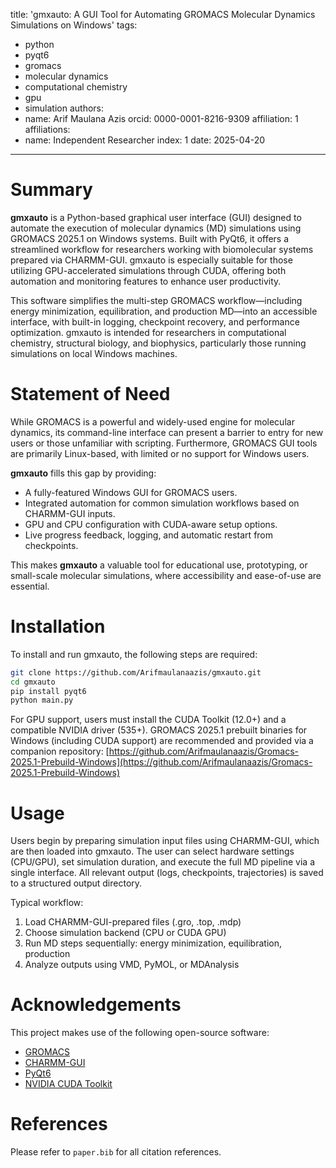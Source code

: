 title: 'gmxauto: A GUI Tool for Automating GROMACS Molecular Dynamics Simulations on Windows'
tags:
  - python
  - pyqt6
  - gromacs
  - molecular dynamics
  - computational chemistry
  - gpu
  - simulation
authors:
  - name: Arif Maulana Azis
    orcid: 0000-0001-8216-9309
    affiliation: 1
affiliations:
  - name: Independent Researcher
    index: 1
date: 2025-04-20
---

# Summary

**gmxauto** is a Python-based graphical user interface (GUI) designed to automate the execution of molecular dynamics (MD) simulations using GROMACS 2025.1 on Windows systems. Built with PyQt6, it offers a streamlined workflow for researchers working with biomolecular systems prepared via CHARMM-GUI. gmxauto is especially suitable for those utilizing GPU-accelerated simulations through CUDA, offering both automation and monitoring features to enhance user productivity.

This software simplifies the multi-step GROMACS workflow—including energy minimization, equilibration, and production MD—into an accessible interface, with built-in logging, checkpoint recovery, and performance optimization. gmxauto is intended for researchers in computational chemistry, structural biology, and biophysics, particularly those running simulations on local Windows machines.

# Statement of Need

While GROMACS is a powerful and widely-used engine for molecular dynamics, its command-line interface can present a barrier to entry for new users or those unfamiliar with scripting. Furthermore, GROMACS GUI tools are primarily Linux-based, with limited or no support for Windows users.

**gmxauto** fills this gap by providing:
- A fully-featured Windows GUI for GROMACS users.
- Integrated automation for common simulation workflows based on CHARMM-GUI inputs.
- GPU and CPU configuration with CUDA-aware setup options.
- Live progress feedback, logging, and automatic restart from checkpoints.

This makes **gmxauto** a valuable tool for educational use, prototyping, or small-scale molecular simulations, where accessibility and ease-of-use are essential.

# Installation

To install and run gmxauto, the following steps are required:

```bash
git clone https://github.com/Arifmaulanaazis/gmxauto.git
cd gmxauto
pip install pyqt6
python main.py
```

For GPU support, users must install the CUDA Toolkit (12.0+) and a compatible NVIDIA driver (535+). GROMACS 2025.1 prebuilt binaries for Windows (including CUDA support) are recommended and provided via a companion repository:
[https://github.com/Arifmaulanaazis/Gromacs-2025.1-Prebuild-Windows](https://github.com/Arifmaulanaazis/Gromacs-2025.1-Prebuild-Windows)

# Usage

Users begin by preparing simulation input files using CHARMM-GUI, which are then loaded into gmxauto. The user can select hardware settings (CPU/GPU), set simulation duration, and execute the full MD pipeline via a single interface. All relevant output (logs, checkpoints, trajectories) is saved to a structured output directory.

Typical workflow:
1. Load CHARMM-GUI-prepared files (.gro, .top, .mdp)
2. Choose simulation backend (CPU or CUDA GPU)
3. Run MD steps sequentially: energy minimization, equilibration, production
4. Analyze outputs using VMD, PyMOL, or MDAnalysis

# Acknowledgements

This project makes use of the following open-source software:
- [GROMACS](https://www.gromacs.org/)
- [CHARMM-GUI](https://www.charmm-gui.org/)
- [PyQt6](https://www.riverbankcomputing.com/software/pyqt/)
- [NVIDIA CUDA Toolkit](https://developer.nvidia.com/cuda-toolkit)

# References

Please refer to `paper.bib` for all citation references.